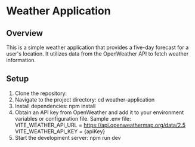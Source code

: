 # Weather Application

## Overview

This is a simple weather application that provides a five-day forecast for a user's location. It utilizes data from the OpenWeather API to fetch weather information.

## Setup

1. Clone the repository:
2. Navigate to the project directory:
   cd weather-application
3. Install dependencies:
   npm install
4. Obtain an API key from OpenWeather and add it to your environment variables or configuration file.
   Sample .env file:
   VITE_WEATHER_API_URL = https://api.openweathermap.org/data/2.5
   VITE_WEATHER_API_KEY = {apiKey}
5. Start the development server:
   npm run dev
